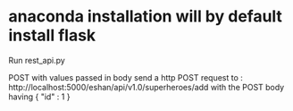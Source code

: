 # anaconda installation will by default install flask

Run rest_api.py

POST with values passed in body
send a http POST request to : http://localhost:5000/eshan/api/v1.0/superheroes/add
with the POST body having
{
	"id" : 1
}